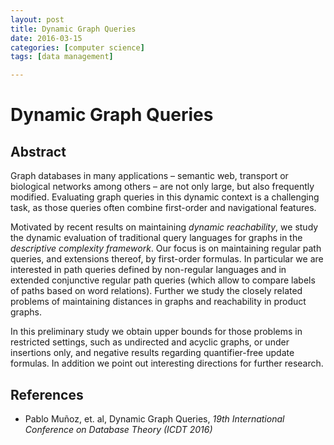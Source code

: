 ```yaml
---
layout: post
title: Dynamic Graph Queries 
date: 2016-03-15
categories: [computer science]
tags: [data management]

---
```


# Dynamic Graph Queries

## Abstract

Graph databases in many applications – semantic web, transport or biological networks among others – are not only large, but also frequently modified. Evaluating graph queries in this dynamic context is a challenging task, as those queries often combine first-order and navigational features.

Motivated by recent results on maintaining *dynamic reachability*, we study the dynamic evaluation of traditional query languages for graphs in the *descriptive complexity framework*. Our focus is on maintaining regular path queries, and extensions thereof, by first-order formulas. In particular we are interested in path queries defined by non-regular languages and in extended conjunctive regular path queries (which allow to compare labels of paths based on word relations). Further we study the closely related problems of maintaining distances in graphs and reachability in product graphs.

In this preliminary study we obtain upper bounds for those problems in restricted settings, such as undirected and acyclic graphs, or under insertions only, and negative results regarding quantifier-free update formulas. In addition we point out interesting directions for further research.


## References


* Pablo Muñoz, et. al, Dynamic Graph Queries, *19th International Conference on Database Theory (ICDT 2016)*
